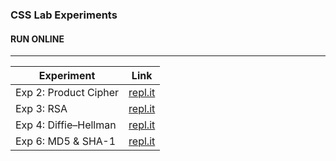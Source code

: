 ### CSS Lab Experiments

#### RUN ONLINE

------------

| Experiment            | Link                                                         |
| --------------------- | ------------------------------------------------------------ |
| Exp 2: Product Cipher | [repl.it](https://repl.it/@VaibhavSingh4/CSSexp2)            |
| Exp 3: RSA            | [repl.it](https://repl.it/@VaibhavSingh4/exp3-RSA)           |
| Exp 4: Diffie–Hellman | [repl.it](https://repl.it/@VaibhavSingh4/exp4-Diffie-Hilman) |
| Exp 6: MD5 & SHA-1    | [repl.it](https://repl.it/@VaibhavSingh4/exp-5-MD5-SHA-1)    |
